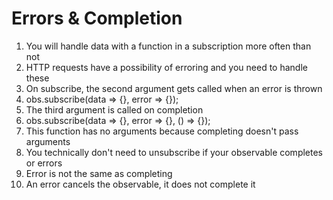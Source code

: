 # Errors & Completion
01. You will handle data with a function in a subscription more often than not
02. HTTP requests have a possibility of erroring and you need to handle these
03. On subscribe, the second argument gets called when an error is thrown
04. obs.subscribe(data => {}, error => {});
05. The third argument is called on completion
06. obs.subscribe(data => {}, error => {}, () => {});
07. This function has no arguments because completing doesn't pass arguments
08. You technically don't need to unsubscribe if your observable completes or errors
09. Error is not the same as completing
10. An error cancels the observable, it does not complete it